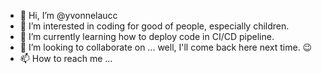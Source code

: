 - 👋 Hi, I’m @yvonnelaucc
- 👀 I’m interested in coding for good of people, especially children.
- 🌱 I’m currently learning how to deploy code in CI/CD pipeline.
- 💞️ I’m looking to collaborate on ... well, I'll come back here next time. 😉
- 📫 How to reach me ...

<!---
yvonnelaucc/yvonnelaucc is a ✨ special ✨ repository because its `README.md` (this file) appears on your GitHub profile.
You can click the Preview link to take a look at your changes.
--->
